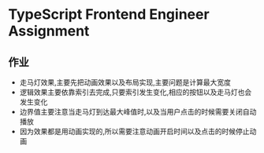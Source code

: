 # TypeScript Frontend Engineer Assignment

## 作业

- 走马灯效果,主要先把动画效果以及布局实现,主要问题是计算最大宽度
- 逻辑效果主要依靠索引去完成,只要索引发生变化,相应的按钮以及走马灯也会发生变化
- 边界值主要注意当走马灯到达最大峰值时,以及当用户点击的时候需要关闭自动播放
- 因为效果都是用动画实现的,所以需要注意动画开启时间以及点击的时候停止动画

